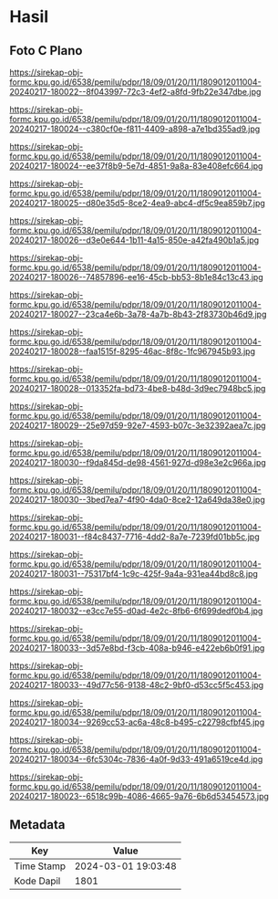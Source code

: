 # Hasil

## Foto C Plano

https://sirekap-obj-formc.kpu.go.id/6538/pemilu/pdpr/18/09/01/20/11/1809012011004-20240217-180022--8f043997-72c3-4ef2-a8fd-9fb22e347dbe.jpg

https://sirekap-obj-formc.kpu.go.id/6538/pemilu/pdpr/18/09/01/20/11/1809012011004-20240217-180024--c380cf0e-f811-4409-a898-a7e1bd355ad9.jpg

https://sirekap-obj-formc.kpu.go.id/6538/pemilu/pdpr/18/09/01/20/11/1809012011004-20240217-180024--ee37f8b9-5e7d-4851-9a8a-83e408efc664.jpg

https://sirekap-obj-formc.kpu.go.id/6538/pemilu/pdpr/18/09/01/20/11/1809012011004-20240217-180025--d80e35d5-8ce2-4ea9-abc4-df5c9ea859b7.jpg

https://sirekap-obj-formc.kpu.go.id/6538/pemilu/pdpr/18/09/01/20/11/1809012011004-20240217-180026--d3e0e644-1b11-4a15-850e-a42fa490b1a5.jpg

https://sirekap-obj-formc.kpu.go.id/6538/pemilu/pdpr/18/09/01/20/11/1809012011004-20240217-180026--74857896-ee16-45cb-bb53-8b1e84c13c43.jpg

https://sirekap-obj-formc.kpu.go.id/6538/pemilu/pdpr/18/09/01/20/11/1809012011004-20240217-180027--23ca4e6b-3a78-4a7b-8b43-2f83730b46d9.jpg

https://sirekap-obj-formc.kpu.go.id/6538/pemilu/pdpr/18/09/01/20/11/1809012011004-20240217-180028--faa1515f-8295-46ac-8f8c-1fc967945b93.jpg

https://sirekap-obj-formc.kpu.go.id/6538/pemilu/pdpr/18/09/01/20/11/1809012011004-20240217-180028--013352fa-bd73-4be8-b48d-3d9ec7948bc5.jpg

https://sirekap-obj-formc.kpu.go.id/6538/pemilu/pdpr/18/09/01/20/11/1809012011004-20240217-180029--25e97d59-92e7-4593-b07c-3e32392aea7c.jpg

https://sirekap-obj-formc.kpu.go.id/6538/pemilu/pdpr/18/09/01/20/11/1809012011004-20240217-180030--f9da845d-de98-4561-927d-d98e3e2c966a.jpg

https://sirekap-obj-formc.kpu.go.id/6538/pemilu/pdpr/18/09/01/20/11/1809012011004-20240217-180030--3bed7ea7-4f90-4da0-8ce2-12a649da38e0.jpg

https://sirekap-obj-formc.kpu.go.id/6538/pemilu/pdpr/18/09/01/20/11/1809012011004-20240217-180031--f84c8437-7716-4dd2-8a7e-7239fd01bb5c.jpg

https://sirekap-obj-formc.kpu.go.id/6538/pemilu/pdpr/18/09/01/20/11/1809012011004-20240217-180031--75317bf4-1c9c-425f-9a4a-931ea44bd8c8.jpg

https://sirekap-obj-formc.kpu.go.id/6538/pemilu/pdpr/18/09/01/20/11/1809012011004-20240217-180032--e3cc7e55-d0ad-4e2c-8fb6-6f699dedf0b4.jpg

https://sirekap-obj-formc.kpu.go.id/6538/pemilu/pdpr/18/09/01/20/11/1809012011004-20240217-180033--3d57e8bd-f3cb-408a-b946-e422eb6b0f91.jpg

https://sirekap-obj-formc.kpu.go.id/6538/pemilu/pdpr/18/09/01/20/11/1809012011004-20240217-180033--49d77c56-9138-48c2-9bf0-d53cc5f5c453.jpg

https://sirekap-obj-formc.kpu.go.id/6538/pemilu/pdpr/18/09/01/20/11/1809012011004-20240217-180034--9269cc53-ac6a-48c8-b495-c22798cfbf45.jpg

https://sirekap-obj-formc.kpu.go.id/6538/pemilu/pdpr/18/09/01/20/11/1809012011004-20240217-180034--6fc5304c-7836-4a0f-9d33-491a6519ce4d.jpg

https://sirekap-obj-formc.kpu.go.id/6538/pemilu/pdpr/18/09/01/20/11/1809012011004-20240217-180023--6518c99b-4086-4665-9a76-6b6d53454573.jpg


## Metadata

| Key        | Value               |
| ---------- | ------------------- |
| Time Stamp | 2024-03-01 19:03:48 |
| Kode Dapil | 1801                |



